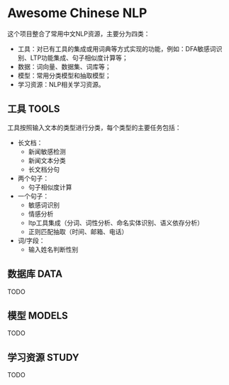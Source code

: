# Awesome Chinese NLP

这个项目整合了常用中文NLP资源，主要分为四类：
* 工具：对已有工具的集成或用词典等方式实现的功能，例如：DFA敏感词识别、LTP功能集成、句子相似度计算等；
* 数据：词向量、数据集、词库等；
* 模型：常用分类模型和抽取模型；
* 学习资源：NLP相关学习资源。


## 工具 TOOLS

工具按照输入文本的类型进行分类，每个类型的主要任务包括：
* 长文档：
    * 新闻敏感检测
    * 新闻文本分类
    * 长文档分句
* 两个句子：
    * 句子相似度计算
* 一个句子：
    * 敏感词识别
    * 情感分析
    * ltp工具集成（分词、词性分析、命名实体识别、语义依存分析）
    * 正则匹配抽取（时间、邮箱、电话）
* 词/字段：
    * 输入姓名判断性别
    
    
## 数据库 DATA

TODO

## 模型 MODELS

TODO

## 学习资源 STUDY

TODO
